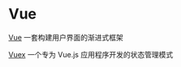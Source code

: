 # Vue #

[Vue](https://github.com/vuejs/vue) 一套构建用户界面的渐进式框架

[Vuex](https://github.com/vuejs/vuex) 一个专为 Vue.js 应用程序开发的状态管理模式
